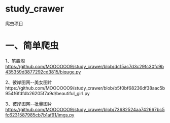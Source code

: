 # study_crawer
爬虫项目
# 一、简单爬虫
1、笔趣阁 https://github.com/MOOOOOO9/study_crawer/blob/dc15ac7d3c29fc30fc9b435359d3877292cd3815/biquge.py

2、彼岸图网--美女图片https://github.com/MOOOOOO9/study_crawer/blob/b5f0bf68236df38aac5b954f6fdfdb26205f7a9d/beautiful_girl.py

3、彼岸图网--批量图片 https://github.com/MOOOOOO9/study_crawer/blob/73682524aa742667bc5fc6231587985cb7b1af91/imgs.py

